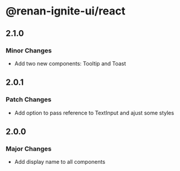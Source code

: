 # @renan-ignite-ui/react

## 2.1.0

### Minor Changes

- Add two new components: Tooltip and Toast

## 2.0.1

### Patch Changes

- Add option to pass reference to TextInput and ajust some styles

## 2.0.0

### Major Changes

- Add display name to all components
